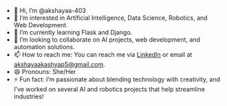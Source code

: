 - 👋 Hi, I’m @akshayaa-403
- 👀 I’m interested in Artificial Intelligence, Data Science, Robotics, and Web Development.
- 🌱 I’m currently learning Flask and Django.
- 💞️ I’m looking to collaborate on AI projects, web development, and automation solutions.
- 📫 How to reach me: You can reach me via [LinkedIn](https://www.linkedin.com/in/akshayaa-kashyap/) or email at [akshayaakashyap5@gmail.com](mailto:akshayaakashyap@gmail.com).
- 😄 Pronouns: She/Her
- ⚡ Fun fact: I’m passionate about blending technology with creativity, and I’ve worked on several AI and robotics projects that help streamline industries!
<!---
akshayaa-403/akshayaa-403 is a ✨ special ✨ repository because its `README.md` (this file) appears on your GitHub profile.
You can click the Preview link to take a look at your changes.
--->
